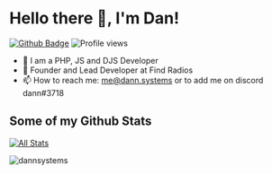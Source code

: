 # Hello there 👋, I'm Dan!

[![Github Badge](https://img.shields.io/badge/-dannsystems-grey?style=flat&logo=github&logoColor=white&link=https://github.com/dannsystems/)](https://www.github.com/dannsystems/) ![Profile views]([https://gpvc.arturio.dev/dannsystems](https://komarev.com/ghpvc/?dannsystems))


- 🔭 I am a PHP, JS and DJS Developer
- 👯 Founder and Lead Developer at Find Radios
- 📫 How to reach me: me@dann.systems or to add me on discord dann#3718

## Some of my Github Stats
[![All Stats](https://github-readme-stats-axpwmfcg3.vercel.app/api?username=dannsystems&show_icons=true&include_all_commits=true&count_private=true&hide=contribs)](https://github.com/dannsystems/github-readme-stats)

<p><img align="center" src="https://github-readme-streak-stats.herokuapp.com/?user=dannsystems&" alt="dannsystems" /></p>
